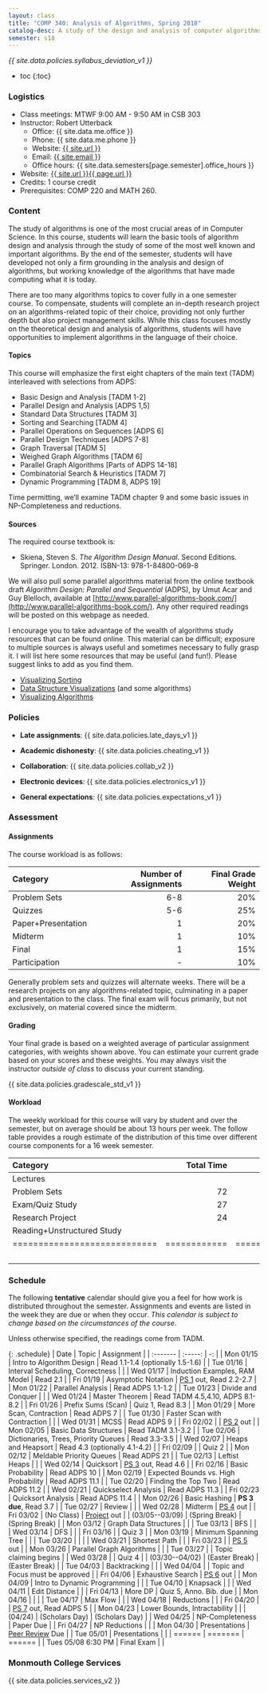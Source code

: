 ```yaml
---
layout: class
title: "COMP 340: Analysis of Algorithms, Spring 2018"
catalog-desc: A study of the design and analysis of computer algorithms. Topics include asymptotic analysis, efficient algorithm design, sorting and order statistics, hashing, binary search trees, graph algorithms, matrix multiplication, and NP completeness. This course begins a more in-depth study in the theory and science of computation.
semester: s18
---
```


*{{ site.data.policies.syllabus_deviation_v1 }}*

* toc
{:toc}

### Logistics

* Class meetings: MTWF 9:00 AM - 9:50 AM in CSB 303
* Instructor: Robert Utterback
  * Office: {{ site.data.me.office }}
  * Phone: {{ site.data.me.phone }}
  * Website: <a href="{{ site.url }}">{{ site.url }}</a>
  * Email: <a href="mailto:{{ site.email }}">{{ site.email }}</a>
  * Office hours: {{ site.data.semesters[page.semester].office_hours }}
* Website: <a href="{{ site.url }}{{ page.url }}">{{ site.url }}{{ page.url }}</a>
* Credits: 1 course credit
* Prerequisites: COMP 220 and MATH 260.

### Content

The study of algorithms is one of the most crucial areas of in
Computer Science. In this course, students will learn the basic tools
of algorithm design and analysis through the study of some of the most
well known and important algorithms. By the end of the semester,
students will have developed not only a firm grounding in the analysis
and design of algorithms, but working knowledge of the algorithms that
have made computing what it is today.  

There are too many algorithms topics to cover fully in a one semester
course. To compensate, students will complete an in-depth research
project on an algorithms-related topic of their choice, providing not
only further depth but also project management skills. While this
class focuses mostly on the theoretical design and analysis of
algorithms, students will have opportunities to implement algorithms
in the language of their choice.

<!-- While it certainly is possible to study algorithms in the absence of -->
<!-- programming, concrete implementations provide a tangible means of -->
<!-- playing with the course material. As a part of the class, students -->
<!-- will implement, in the language of their choice, present and -->
<!-- demonstrate the algorithms from the text. Regular presentations of -->
<!-- code will provide a backdrop for discussions of the relationships -->
<!-- between programming, algorithms and the science of computing. -->

#### Topics

This course will emphasize the first eight chapters of the main text (TADM)
interleaved with selections from ADPS:

* Basic Design and Analysis [TADM 1-2] 
* Parallel Design and Analysis [ADPS 1,5]
* Standard Data Structures [TADM 3]
* Sorting and Searching [TADM 4]
* Parallel Operations on Sequences [ADPS 6]
* Parallel Design Techniques [ADPS 7-8]
* Graph Traversal [TADM 5]
* Weighed Graph Algorithms [TADM 6]
* Parallel Graph Algorithms [Parts of ADPS 14-18]
* Combinatorial Search & Heuristics [TADM 7] 
* Dynamic Programming [TADM 8, ADPS 19]

Time permitting, we’ll examine TADM chapter 9 and some basic issues in
NP-Completeness and reductions.
  
#### Sources

The required course textbook is:

* Skiena, Steven S. *The Algorithm Design Manual*. Second
Editions. Springer. London. 2012.  ISBN-13: 978-1-84800-069-8

We will also pull some parallel algorithms material from the online
textbook draft *Algorithm Design: Parallel and Sequential* (ADPS), by
Umut Acar and Guy Blelloch, available at
[http://www.parallel-algorithms-book.com/](http://www.parallel-algorithms-book.com/). Any
other required readings will be posted on this webpage as needed.

I encourage you to take advantage of the wealth of algorithms study
resources that can be found online. This material can be difficult;
exposure to multiple sources is always useful and sometimes necessary
to fully grasp it. I will list here some resources that may be useful
(and fun!). Please suggest links to add as you find them.

* [Visualizing Sorting](http://panthema.net/2013/sound-of-sorting/)
* [Data Structure Visualizations](http://www.cs.usfca.edu/~galles/visualization/Algorithms.html) (and some algorithms)
* [Visualizing Algorithms](https://bost.ocks.org/mike/algorithms/)

### Policies

* **Late assignments**: {{ site.data.policies.late_days_v1 }}

* **Academic dishonesty**: {{ site.data.policies.cheating_v1 }}

* **Collaboration**: {{ site.data.policies.collab_v2 }}

* **Electronic devices**: {{ site.data.policies.electronics_v1 }}

* **General expectations**: {{ site.data.policies.expectations_v1 }}

### Assessment

#### Assignments

The course workload is as follows: 

| Category           | Number of Assignments | Final Grade Weight |
| :-----             |              -------: |                 -: |
| Problem Sets       |                   6-8 |                20% |
| Quizzes            |                   5-6 |                25% |
| Paper+Presentation |                     1 |                20% |
| Midterm            |                     1 |                10% |
| Final              |                     1 |                15% |
| Participation      |                     - |                10% |

Generally problem sets and quizzes will alternate weeks. There will be
a research projects on any algorithms-related topic, culminating in a
paper and presentation to the class. The final exam will focus
primarily, but not exclusively, on material covered since the
midterm.

#### Grading

Your final grade is based on a weighted average of particular
assignment categories, with weights shown above. You can estimate your
current grade based on your scores and these weights. You may always
visit the instructor *outside of class* to discuss your current
standing.

{{ site.data.policies.gradescale_std_v1 }}

#### Workload

The weekly workload for this course will vary by student and over the
semester, but on average should be about 13 hours per week. The follow
table provides a rough estimate of the distribution of this time over
different course components for a 16 week semester.

| Category                     |   Total Time |     Time/Week (Hours) |
| :-----                      |    -------:  |   -----------------:  |
| Lectures                     |              |                   3.3 |
| Problem Sets                 |           72 |                   4.5 |
| Exam/Quiz Study              |           27 |                   1.7 |
| Research Project             |           24 |                   1.5 |
| Reading+Unstructured Study   |              |                     2 |
| ============================ | ============ | ===================== |
|                              |              |                    13 |

### Schedule
The following **tentative** calendar should give you a feel for how
work is distributed throughout the semester. Assignments and events
are listed in the week they are due or when they occur. *This calendar
is subject to change based on the circumstances of the course*.

<!-- (let* ((start-date (org-read-date nil nil "2018-01-15")) -->
<!--        (end-date (org-read-date nil nil "2018-05-02")) -->
<!--        (days (list "Mon" "Tue" "Wed" "Fri")) -->
<!--        (current start-date)) -->
<!--   (while (string< current end-date) -->
<!--     (let* ((time (org-time-string-to-time current)) -->
<!--            (day (format-time-string "%a" time))) -->
<!--       (if (member day days) -->
<!--           (princ (concat (format-time-string "%a %m/%d" time) "\n")))) -->
<!--     (setq current (org-read-date nil nil "++1" nil (org-time-string-to-time current))))) -->

Unless otherwise specified, the readings come from TADM.

{: .schedule}
| Date               | Topic                                | Assignment                          |
| :-------           | :-----:                              | -:                                  |
| Mon 01/15          | Intro to Algorithm Design            | Read 1.1-1.4 (optionally 1.5-1.6)   |
| Tue 01/16          | Interval Scheduling, Correctness     |                                     |
| Wed 01/17          | Induction Examples, RAM Model        | Read 2.1                            |
| Fri 01/19          | Asymptotic Notation                  | [PS 1](ps1.pdf) out, Read 2.2-2.7   |
| Mon 01/22          | Parallel Analysis                    | Read ADPS 1.1-1.2                   |
| Tue 01/23          | Divide and Conquer                   |                                     |
| Wed 01/24          | Master Theorem                       | Read TADM 4.5,4.10, ADPS 8.1-8.2    |
| Fri 01/26          | Prefix Sums (Scan)                   | Quiz 1, Read 8.3                    |
| Mon 01/29          | More Scan, Contraction               | Read ADPS 7                         |
| Tue 01/30          | Faster Scan with Contraction         |                                     |
| Wed 01/31          | MCSS                                 | Read ADPS 9                         |
| Fri 02/02          |                                      | [PS 2](ps2.pdf) out                 |
| Mon 02/05          | Basic Data Structures                | Read TADM 3.1-3.2                   |
| Tue 02/06          | Dictionaries, Trees, Priority Queues | Read 3.3-3.5                        |
| Wed 02/07          | Heaps and Heapsort                   | Read 4.3 (optionally 4.1-4.2)       |
| Fri 02/09          |                                      | Quiz 2                              |
| Mon 02/12          | Meldable Priority Queues             | Read ADPS 21                        |
| Tue 02/13          | Leftist Heaps                        |                                     |
| Wed 02/14          | Quicksort                            | [PS 3](ps3.pdf) out, Read 4.6       |
| Fri 02/16          | Basic Probability                    | Read ADPS 10                        |
| Mon 02/19          | Expected Bounds vs. High Probability | Read ADPS 11.1                      |
| Tue 02/20          | Finding the Top Two                  | Read ADPS 11.2                      |
| Wed 02/21          | Quickselect Analysis                 | Read ADPS 11.3                      |
| Fri 02/23          | Quicksort Analysis                   | Read ADPS 11.4                      |
| Mon 02/26          | Basic Hashing                        | **PS 3 due**, Read 3.7              |
| Tue 02/27          | Review                               |                                     |
| Wed 02/28          | Midterm                              | [PS 4](ps4.pdf) out                 |
| Fri 03/02          | (No Class)                           | [Project](proj.pdf) out             |
| (03/05--03/09)     | (Spring Break)                       | (Spring Break)                      |
| Mon 03/12          | Graph Data Structures                |                                     |
| Tue 03/13          | BFS                                  |                                     |
| Wed 03/14          | DFS                                  |                                     |
| Fri 03/16          |                                      | Quiz 3                              |
| Mon 03/19          | Minimum Spanning Tree                |                                     |
| Tue 03/20          |                                      |                                     |
| Wed 03/21          | Shortest Path                        |                                     |
| Fri 03/23          |                                      | [PS 5](ps5.pdf) out                 |
| Mon 03/26          | Parallel Graph Algorithms            |                                     |
| Tue 03/27          |                                      | Topic claiming begins               |
| Wed 03/28          |                                      | Quiz 4                              |
| (03/30--04/02)     | (Easter Break)                       | (Easter Break)                      |
| Tue 04/03          | Backtracking                         |                                     |
| Wed 04/04          |                                      | Topic and Focus must be approved    |
| Fri 04/06          | Exhaustive Search                    | [PS 6](ps6.pdf) out                 |
| Mon 04/09          | Intro to Dynamic Programming         |                                     |
| Tue 04/10          | Knapsack                             |                                     |
| Wed 04/11          | Edit Distance                        |                                     |
| Fri 04/13          | More DP                              | Quiz 5, Anno. Bib. due              |
| Mon 04/16          |                                      |                                     |
| Tue 04/17          | Max Flow                             |                                     |
| Wed 04/18          | Reductions                           |                                     |
| Fri 04/20          |                                      | [PS 7](ps7.pdf) out, Read ADPS 5    |
| Mon 04/23          | Lower Bounds, Intractability         |                                     |
| (04/24)            | (Scholars Day)                       | (Scholars Day)                      |
| Wed 04/25          | NP-Completeness                      | Paper Due                           |
| Fri 04/27          | NP Reductions                        |                                     |
| Mon 04/30          | Presentations                        | [Peer Review](review-paper.pdf) Due |
| Tue 05/01          | Presentations                        |                                     |
| ======             | =======                              | ======                              |
| Tues 05/08 6:30 PM | Final Exam                           |                                     |

### Monmouth College Services

{{ site.data.policies.services_v2 }}

<!-- Local Variables: -->
<!-- eval: (orgtbl-mode) -->
<!-- End: -->
